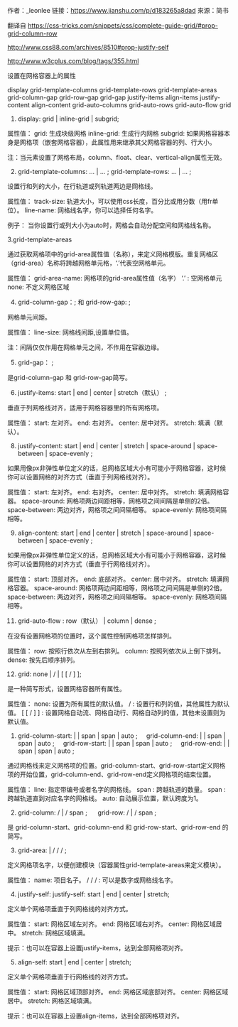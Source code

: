 作者：_leonlee
链接：https://www.jianshu.com/p/d183265a8dad
來源：简书

翻译自 https://css-tricks.com/snippets/css/complete-guide-grid/#prop-grid-column-row

http://www.css88.com/archives/8510#prop-justify-self

http://www.w3cplus.com/blog/tags/355.html

设置在网格容器上的属性

display
grid-template-columns
grid-template-rows
grid-template-areas
grid-column-gap
grid-row-gap
grid-gap
justify-items
align-items
justify-content
align-content
grid-auto-columns
grid-auto-rows
grid-auto-flow
grid


1. display: grid | inline-grid | subgrid;

属性值：
grid: 生成块级网格
inline-grid: 生成行内网格
subgrid: 如果网格容器本身是网格项（嵌套网格容器），此属性用来继承其父网格容器的列、行大小。

注：当元素设置了网格布局，column、float、clear、vertical-align属性无效。


2. grid-template-columns: <track-size> ... | <line-name> <track-size> ... ;
grid-template-rows: <track-size> ... | <line-name> <track-size> ... ;

设置行和列的大小，在行轨道或列轨道两边是网格线。

属性值：
track-size: 轨道大小，可以使用css长度，百分比或用分数（用fr单位）。
line-name: 网格线名字，你可以选择任何名字。

例子：
当你设置行或列大小为auto时，网格会自动分配空间和网格线名称。


3.grid-template-areas

通过获取网格项中的grid-area属性值（名称），来定义网格模版。重复网格区（grid-area）名称将跨越网格单元格，‘.’代表空网格单元。

属性值：
grid-area-name: 网格项的grid-area属性值（名字）
‘.’ : 空网格单元
none: 不定义网格区域

4. grid-column-gap：<line-size>; 和 grid-row-gap: <line-size> ;

网格单元间距。

属性值：
line-size: 网格线间距,设置单位值。

注：间隔仅仅作用在网格单元之间，不作用在容器边缘。

5. grid-gap：<grid-row-gap> <grid-column-gap>;

是grid-column-gap 和 grid-row-gap简写。

6. justify-items: start | end | center | stretch（默认） ;

垂直于列网格线对齐，适用于网格容器里的所有网格项。

属性值：
start: 左对齐。
end: 右对齐。
center: 居中对齐。
stretch: 填满（默认）。


8. justify-content: start | end | center | stretch | space-around | space-between | space-evenly ;

如果用像px非弹性单位定义的话，总网格区域大小有可能小于网格容器，这时候你可以设置网格的对齐方式（垂直于列网格线对齐）。

属性值：
start: 左对齐。
end: 右对齐。
center: 居中对齐。
stretch: 填满网格容器。
space-around: 网格项两边间距相等，网格项之间间隔是单侧的2倍。
space-between: 两边对齐，网格项之间间隔相等。
space-evenly: 网格项间隔相等。


9. align-content: start | end | center | stretch | space-around | space-between | space-evenly ;

如果用像px非弹性单位定义的话，总网格区域大小有可能小于网格容器，这时候你可以设置网格的对齐方式（垂直于行网格线对齐）。

属性值：
start: 顶部对齐。
end: 底部对齐。
center: 居中对齐。
stretch: 填满网格容器。
space-around: 网格项两边间距相等，网格项之间间隔是单侧的2倍。
space-between: 两边对齐，网格项之间间隔相等。
space-evenly: 网格项间隔相等。

11. grid-auto-flow : row（默认） | column | dense ;

在没有设置网格项的位置时，这个属性控制网格项怎样排列。

属性值：
row: 按照行依次从左到右排列。
column: 按照列依次从上倒下排列。
dense: 按先后顺序排列。


12. grid: none | <grid-template-rows> / <grid-template-columns> | <grid-auto-flow> [<grid-auto-rows> [ / <grid-auto-columns>] ];

是一种简写形式，设置网格容器所有属性。

属性值：
none: 设置为所有属性的默认值。
<grid-template-rows> / <grid-template-columns>: 设置行和列的值，其他属性为默认值。
<grid-auto-flow> [ <grid-auto-rows> [ / <grid-auto-columns>] ] : 设置网格自动流、网格自动行、网格自动列的值，其他未设置则为默认值。

1. grid-column-start: <number> | <name> | span <number> | span <name> | auto ;
    grid-column-end: <number> | <name> | span <number> | span <name> | auto ;
    grid-row-start: <number> | <name> | span <number> | span <name> | auto ;
    grid-row-end: <number> | <name> | span <number> | span <name> | auto ;

通过网格线来定义网格项的位置。grid-column-start、grid-row-start定义网格项的开始位置，grid-column-end、grid-row-end定义网格项的结束位置。

属性值：
line: 指定带编号或者名字的网格线。
span <number>: 跨越轨道的数量。
span <name>: 跨越轨道直到对应名字的网格线。
auto: 自动展示位置，默认跨度为1。


2. grid-column: <start-line> / <end-line> | <start-line> / span <value> ;
     grid-row: <start-line> / <end-line> | <start-line> / span <value> ;

是 grid-column-start、grid-column-end 和 grid-row-start、grid-row-end 的简写。

3. grid-area: <name> | <row-start> / <column-start> / <row-end> / <column-end> ;

定义网格项名字，以便创建模块（容器属性grid-template-areas来定义模块）。

属性值：
name: 项目名子。
<row-start> / <column-start> / <row-end> / <column-end>: 可以是数字或网格线名字。


4. justify-self: justify-self: start | end | center | stretch;

定义单个网格项垂直于列网格线的对齐方式。

属性值：
start: 网格区域左对齐。
end: 网格区域右对齐。
center: 网格区域居中。
stretch: 网格区域填满。

提示：也可以在容器上设置justify-items，达到全部网格项对齐。

5. align-self: start | end | center | stretch;

定义单个网格项垂直于行网格线的对齐方式。

属性值：
start: 网格区域顶部对齐。
end: 网格区域底部对齐。
center: 网格区域居中。
stretch: 网格区域填满。

提示：也可以在容器上设置align-items，达到全部网格项对齐。